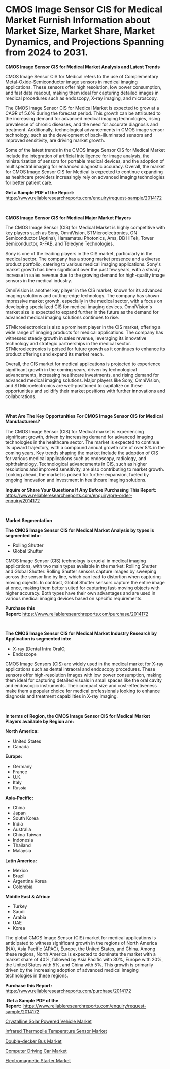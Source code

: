 <p><h1>CMOS Image Sensor CIS for Medical Market Furnish Information about Market Size, Market Share, Market Dynamics, and Projections Spanning from 2024 to 2031.</h1></p><p><strong>CMOS Image Sensor CIS for Medical Market Analysis and Latest Trends</strong></p>
<p><p>CMOS Image Sensor CIS for Medical refers to the use of Complementary Metal-Oxide-Semiconductor image sensors in medical imaging applications. These sensors offer high resolution, low power consumption, and fast data readout, making them ideal for capturing detailed images in medical procedures such as endoscopy, X-ray imaging, and microscopy.</p><p>The CMOS Image Sensor CIS for Medical Market is expected to grow at a CAGR of 5.6% during the forecast period. This growth can be attributed to the increasing demand for advanced medical imaging technologies, rising prevalence of chronic diseases, and the need for accurate diagnosis and treatment. Additionally, technological advancements in CMOS image sensor technology, such as the development of back-illuminated sensors and improved sensitivity, are driving market growth.</p><p>Some of the latest trends in the CMOS Image Sensor CIS for Medical Market include the integration of artificial intelligence for image analysis, the miniaturization of sensors for portable medical devices, and the adoption of multispectral imaging for enhanced diagnostic accuracy. Overall, the market for CMOS Image Sensor CIS for Medical is expected to continue expanding as healthcare providers increasingly rely on advanced imaging technologies for better patient care.</p></p>
<p><strong>Get a Sample PDF of the Report:&nbsp;</strong> <a href="https://www.reliableresearchreports.com/enquiry/request-sample/2014172">https://www.reliableresearchreports.com/enquiry/request-sample/2014172</a></p>
<p>&nbsp;</p>
<p><strong>CMOS Image Sensor CIS for Medical Major Market Players</strong></p>
<p><p>The CMOS Image Sensor (CIS) for Medical Market is highly competitive with key players such as Sony, OmniVision, STMicroelectronics, ON Semiconductor (Aptina), Hamamatsu Photonics, Ams, DB HiTek, Tower Semiconductor, X-FAB, and Teledyne Technologies. </p><p>Sony is one of the leading players in the CIS market, particularly in the medical sector. The company has a strong market presence and a diverse product portfolio, catering to various medical imaging applications. Sony's market growth has been significant over the past few years, with a steady increase in sales revenue due to the growing demand for high-quality image sensors in the medical industry.</p><p>OmniVision is another key player in the CIS market, known for its advanced imaging solutions and cutting-edge technology. The company has shown impressive market growth, especially in the medical sector, with a focus on developing specialized CIS for medical imaging devices. OmniVision's market size is expected to expand further in the future as the demand for advanced medical imaging solutions continues to rise.</p><p>STMicroelectronics is also a prominent player in the CIS market, offering a wide range of imaging products for medical applications. The company has witnessed steady growth in sales revenue, leveraging its innovative technology and strategic partnerships in the medical sector. STMicroelectronics is poised for future growth as it continues to enhance its product offerings and expand its market reach.</p><p>Overall, the CIS market for medical applications is projected to experience significant growth in the coming years, driven by technological advancements, increasing healthcare investments, and rising demand for advanced medical imaging solutions. Major players like Sony, OmniVision, and STMicroelectronics are well-positioned to capitalize on these opportunities and solidify their market positions with further innovations and collaborations.</p></p>
<p>&nbsp;</p>
<p><strong>What Are The Key Opportunities For CMOS Image Sensor CIS for Medical Manufacturers?</strong></p>
<p><p>The CMOS Image Sensor (CIS) for Medical market is experiencing significant growth, driven by increasing demand for advanced imaging technologies in the healthcare sector. The market is expected to continue its upward trajectory, with a compound annual growth rate of over 8% in the coming years. Key trends shaping the market include the adoption of CIS for various medical applications such as endoscopy, radiology, and ophthalmology. Technological advancements in CIS, such as higher resolutions and improved sensitivity, are also contributing to market growth. Looking ahead, the market is poised for further expansion, fueled by ongoing innovation and investment in healthcare imaging solutions.</p></p>
<p><strong>Inquire or Share Your Questions If Any Before Purchasing This Report:</strong> <a href="https://www.reliableresearchreports.com/enquiry/pre-order-enquiry/2014172">https://www.reliableresearchreports.com/enquiry/pre-order-enquiry/2014172</a></p>
<p>&nbsp;</p>
<p><strong>Market Segmentation</strong></p>
<p><strong>The CMOS Image Sensor CIS for Medical Market Analysis by types is segmented into:</strong></p>
<p><ul><li>Rolling Shutter</li><li>Global Shutter</li></ul></p>
<p><p>CMOS Image Sensor (CIS) technology is crucial in medical imaging applications, with two main types available in the market: Rolling Shutter and Global Shutter. Rolling Shutter sensors capture images by sweeping across the sensor line by line, which can lead to distortion when capturing moving objects. In contrast, Global Shutter sensors capture the entire image at once, making them better suited for capturing fast-moving objects with higher accuracy. Both types have their own advantages and are used in various medical imaging devices based on specific requirements.</p></p>
<p><strong>Purchase this Report:&nbsp;</strong><a href="https://www.reliableresearchreports.com/purchase/2014172">https://www.reliableresearchreports.com/purchase/2014172</a></p>
<p>&nbsp;</p>
<p><strong>The CMOS Image Sensor CIS for Medical Market Industry Research by Application is segmented into:</strong></p>
<p><ul><li>X-ray (Dental Intra OralO,</li><li>Endoscope</li></ul></p>
<p><p>CMOS Image Sensors (CIS) are widely used in the medical market for X-ray applications such as dental intraoral and endoscopy procedures. These sensors offer high-resolution images with low power consumption, making them ideal for capturing detailed visuals in small spaces like the oral cavity and endoscopic instruments. Their compact size and cost-effectiveness make them a popular choice for medical professionals looking to enhance diagnosis and treatment capabilities in X-ray imaging.</p></p>
<p>&nbsp;</p>
<p><strong>In terms of Region, the CMOS Image Sensor CIS for Medical Market Players available by Region are:</strong></p>
<p>
    <p> <strong> North America: </strong>
        <ul>
            <li>United States</li>
            <li>Canada</li>
        </ul>
        </p> 
    <p> <strong> Europe: </strong>
        <ul>
            <li>Germany</li>
            <li>France</li>
            <li>U.K.</li>
            <li>Italy</li>
            <li>Russia</li>
        </ul>
        </p> 
    <p> <strong> Asia-Pacific: </strong>
        <ul>
            <li>China</li>
            <li>Japan</li>
            <li>South Korea</li>
            <li>India</li>
            <li>Australia</li>
            <li>China Taiwan</li>
            <li>Indonesia</li>
            <li>Thailand</li>
            <li>Malaysia</li>
        </ul>
        </p> 
    <p> <strong> Latin America: </strong>
        <ul>
            <li>Mexico</li>
            <li>Brazil</li>
            <li>Argentina Korea</li>
            <li>Colombia</li>
        </ul>
        </p> 
    <p> <strong> Middle East & Africa: </strong>
        <ul>
            <li>Turkey</li>
            <li>Saudi</li>
            <li>Arabia</li>
            <li>UAE</li>
            <li>Korea</li>
        </ul>
    </p>
    </p>
<p><p>The global CMOS Image Sensor (CIS) market for medical applications is anticipated to witness significant growth in the regions of North America (NA), Asia Pacific (APAC), Europe, the United States, and China. Among these regions, North America is expected to dominate the market with a market share of 40%, followed by Asia Pacific with 30%, Europe with 20%, the United States with 5%, and China with 5%. This growth is primarily driven by the increasing adoption of advanced medical imaging technologies in these regions.</p></p>
<p><strong>Purchase this Report: </strong><a href="https://www.reliableresearchreports.com/purchase/2014172">https://www.reliableresearchreports.com/purchase/2014172</a></p>
<p>&nbsp;<strong>Get a Sample PDF of the Report:&nbsp;&nbsp;</strong><a href="https://www.reliableresearchreports.com/enquiry/request-sample/2014172">https://www.reliableresearchreports.com/enquiry/request-sample/2014172</a></p>
<p><strong></strong></p>
<p><p><a href="https://ivy-potential-64b.notion.site/Crystalline-Solar-Powered-Vehicle-Market-Furnish-Information-about-Market-Size-Market-Share-Market-a82384994fc248e4a8f7c7619358fb3e">Crystalline Solar Powered Vehicle Market</a></p><p><a href="https://view.publitas.com/reportprime-1/infrared-thermopile-temperature-sensor-market-size-growth-and-forecast-from-2024-2031/">Infrared Thermopile Temperature Sensor Market</a></p><p><a href="https://five-trouble-98a.notion.site/Double-decker-Bus-Market-Size-Focuses-on-Market-Dynamics-In-Depth-Analysis-and-Future-Projections-o-a5fc403638524670a592ae7215845ae9">Double-decker Bus Market</a></p><p><a href="https://nifty-kite-d51.notion.site/Insights-into-Computer-Driving-Car-Market-Size-Analysing-Market-Share-Trends-and-Growth-from-2024-2125b7595266441580d2ba53e2e019e9">Computer Driving Car Market</a></p><p><a href="https://view.publitas.com/reportprime-1/electromagnetic-starter-market-research-report-forecasted-for-period-from-2024-2031-by-market-type-market-application-and-region/">Electromagnetic Starter Market</a></p></p>